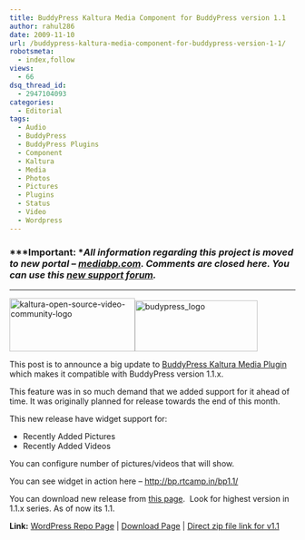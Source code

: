 ```yaml
---
title: BuddyPress Kaltura Media Component for BuddyPress version 1.1
author: rahul286
date: 2009-11-10
url: /buddypress-kaltura-media-component-for-buddypress-version-1-1/
robotsmeta:
  - index,follow
views:
  - 66
dsq_thread_id:
  - 2947104093
categories:
  - Editorial
tags:
  - Audio
  - BuddyPress
  - BuddyPress Plugins
  - Component
  - Kaltura
  - Media
  - Photos
  - Pictures
  - Plugins
  - Status
  - Video
  - Wordpress
---
```

### ***Important: **All information regarding this project is moved to new portal &#8211; <a href="http://mediabp.com/" onclick="_gaq.push(['_trackEvent', 'outbound-article', 'http://mediabp.com/', 'mediabp.com']);" >mediabp.com</a>. Comments are closed here. You can use this <a href="http://rtforums.com/forum/buddypress-media-component" onclick="_gaq.push(['_trackEvent', 'outbound-article', 'http://rtforums.com/forum/buddypress-media-component', 'new support forum']);" >new support forum</a>.*

* * *

<a href="http://rtcamp.com/files/2009/10/kaltura-open-source-video-community-logo.jpg" onclick="_gaq.push(['_trackEvent', 'outbound-article', 'http://rtcamp.com/files/2009/10/kaltura-open-source-video-community-logo.jpg', '']);" ><img class=" wp-image-50938" src="http://rtcamp.com/files/2009/10/kaltura-open-source-video-community-logo.jpg" alt="kaltura-open-source-video-community-logo" width="221" height="94" /></a><a href="http://rtcamp.com/files/2009/10/budypress_logo.gif" onclick="_gaq.push(['_trackEvent', 'outbound-article', 'http://rtcamp.com/files/2009/10/budypress_logo.gif', '']);" ><img class="wp-image-2529" src="http://rtcamp.com/files/2009/10/budypress_logo.gif" alt="budypress_logo" width="216" height="90" /></a></p> 

This post is to announce a big update to <a href="http://www.wpveda.com/buddypress-kaltura-media-component/" onclick="_gaq.push(['_trackEvent', 'outbound-article', 'http://www.wpveda.com/buddypress-kaltura-media-component/', 'BuddyPress Kaltura Media Plugin']);" >BuddyPress Kaltura Media Plugin</a> which makes it compatible with BuddyPress version 1.1.x.

This feature was in so much demand that we added support for it ahead of time. It was originally planned for release towards the end of this month.

This new release have widget support for:

  * Recently Added Pictures
  * Recently Added Videos

You can configure number of pictures/videos that will show.

You can see widget in action here &#8211; <a href="http://bp.rtcamp.in/bp1.1/" onclick="_gaq.push(['_trackEvent', 'outbound-article', 'http://bp.rtcamp.in/bp1.1/', 'http://bp.rtcamp.in/bp1.1/']);" >http://bp.rtcamp.in/bp1.1/</a>

You can download new release from <a href="http://wordpress.org/extend/plugins/buddypress-kaltura-media-component/download/" onclick="_gaq.push(['_trackEvent', 'outbound-article', 'http://wordpress.org/extend/plugins/buddypress-kaltura-media-component/download/', 'this page']);" >this page</a>.  Look for highest version in 1.1.x series. As of now its 1.1.

**Link:** <a href="http://wordpress.org/extend/plugins/buddypress-kaltura-media-component/" onclick="_gaq.push(['_trackEvent', 'outbound-article', 'http://wordpress.org/extend/plugins/buddypress-kaltura-media-component/', 'WordPress Repo Page']);" >WordPress Repo Page</a> | <a href="http://wordpress.org/extend/plugins/buddypress-kaltura-media-component/download/" onclick="_gaq.push(['_trackEvent', 'outbound-article', 'http://wordpress.org/extend/plugins/buddypress-kaltura-media-component/download/', 'Download Page']);" >Download Page</a> | <a href="http://downloads.wordpress.org/plugin/buddypress-kaltura-media-component.1.1.zip" onclick="_gaq.push(['_trackEvent', 'outbound-article', 'http://downloads.wordpress.org/plugin/buddypress-kaltura-media-component.1.1.zip', 'Direct zip file link for v1.1']);" >Direct zip file link for v1.1</a>
